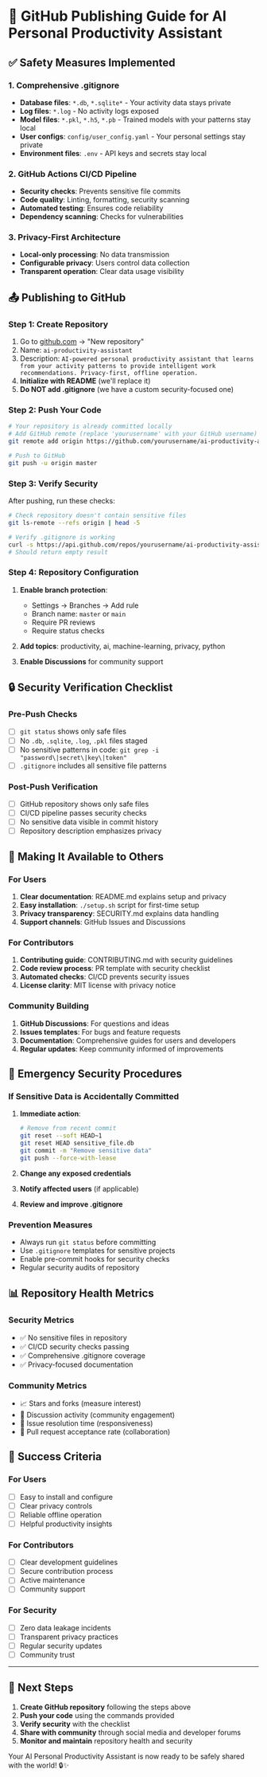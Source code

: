 # 🚀 GitHub Publishing Guide for AI Personal Productivity Assistant

## ✅ Safety Measures Implemented

### 1. Comprehensive .gitignore
- **Database files**: `*.db`, `*.sqlite*` - Your activity data stays private
- **Log files**: `*.log` - No activity logs exposed
- **Model files**: `*.pkl`, `*.h5`, `*.pb` - Trained models with your patterns stay local
- **User configs**: `config/user_config.yaml` - Your personal settings stay private
- **Environment files**: `.env` - API keys and secrets stay local

### 2. GitHub Actions CI/CD Pipeline
- **Security checks**: Prevents sensitive file commits
- **Code quality**: Linting, formatting, security scanning
- **Automated testing**: Ensures code reliability
- **Dependency scanning**: Checks for vulnerabilities

### 3. Privacy-First Architecture
- **Local-only processing**: No data transmission
- **Configurable privacy**: Users control data collection
- **Transparent operation**: Clear data usage visibility

## 📤 Publishing to GitHub

### Step 1: Create Repository
1. Go to [github.com](https://github.com) → "New repository"
2. Name: `ai-productivity-assistant`
3. Description: `AI-powered personal productivity assistant that learns from your activity patterns to provide intelligent work recommendations. Privacy-first, offline operation.`
4. **Initialize with README** (we'll replace it)
5. **Do NOT add .gitignore** (we have a custom security-focused one)

### Step 2: Push Your Code
```bash
# Your repository is already committed locally
# Add GitHub remote (replace 'yourusername' with your GitHub username)
git remote add origin https://github.com/yourusername/ai-productivity-assistant.git

# Push to GitHub
git push -u origin master
```

### Step 3: Verify Security
After pushing, run these checks:

```bash
# Check repository doesn't contain sensitive files
git ls-remote --refs origin | head -5

# Verify .gitignore is working
curl -s https://api.github.com/repos/yourusername/ai-productivity-assistant/contents/ | jq '.[] | select(.name | test("\\.(db|sqlite|log)$")) | .name'
# Should return empty result
```

### Step 4: Repository Configuration
1. **Enable branch protection**:
   - Settings → Branches → Add rule
   - Branch name: `master` or `main`
   - Require PR reviews
   - Require status checks

2. **Add topics**: productivity, ai, machine-learning, privacy, python

3. **Enable Discussions** for community support

## 🔒 Security Verification Checklist

### Pre-Push Checks
- [ ] `git status` shows only safe files
- [ ] No `.db`, `.sqlite`, `.log`, `.pkl` files staged
- [ ] No sensitive patterns in code: `git grep -i "password\|secret\|key\|token"`
- [ ] `.gitignore` includes all sensitive file patterns

### Post-Push Verification
- [ ] GitHub repository shows only safe files
- [ ] CI/CD pipeline passes security checks
- [ ] No sensitive data visible in commit history
- [ ] Repository description emphasizes privacy

## 🤝 Making It Available to Others

### For Users
1. **Clear documentation**: README.md explains setup and privacy
2. **Easy installation**: `./setup.sh` script for first-time setup
3. **Privacy transparency**: SECURITY.md explains data handling
4. **Support channels**: GitHub Issues and Discussions

### For Contributors
1. **Contributing guide**: CONTRIBUTING.md with security guidelines
2. **Code review process**: PR template with security checklist
3. **Automated checks**: CI/CD prevents security issues
4. **License clarity**: MIT license with privacy notice

### Community Building
1. **GitHub Discussions**: For questions and ideas
2. **Issues templates**: For bugs and feature requests
3. **Documentation**: Comprehensive guides for users and developers
4. **Regular updates**: Keep community informed of improvements

## 🚨 Emergency Security Procedures

### If Sensitive Data is Accidentally Committed
1. **Immediate action**:
   ```bash
   # Remove from recent commit
   git reset --soft HEAD~1
   git reset HEAD sensitive_file.db
   git commit -m "Remove sensitive data"
   git push --force-with-lease
   ```

2. **Change any exposed credentials**

3. **Notify affected users** (if applicable)

4. **Review and improve .gitignore**

### Prevention Measures
- Always run `git status` before committing
- Use `.gitignore` templates for sensitive projects
- Enable pre-commit hooks for security checks
- Regular security audits of repository

## 📊 Repository Health Metrics

### Security Metrics
- ✅ No sensitive files in repository
- ✅ CI/CD security checks passing
- ✅ Comprehensive .gitignore coverage
- ✅ Privacy-focused documentation

### Community Metrics
- 📈 Stars and forks (measure interest)
- 💬 Discussion activity (community engagement)
- 🐛 Issue resolution time (responsiveness)
- 🤝 Pull request acceptance rate (collaboration)

## 🎯 Success Criteria

### For Users
- [ ] Easy to install and configure
- [ ] Clear privacy controls
- [ ] Reliable offline operation
- [ ] Helpful productivity insights

### For Contributors
- [ ] Clear development guidelines
- [ ] Secure contribution process
- [ ] Active maintenance
- [ ] Community support

### For Security
- [ ] Zero data leakage incidents
- [ ] Transparent privacy practices
- [ ] Regular security updates
- [ ] Community trust

---

## 🚀 Next Steps

1. **Create GitHub repository** following the steps above
2. **Push your code** using the commands provided
3. **Verify security** with the checklist
4. **Share with community** through social media and developer forums
5. **Monitor and maintain** repository health and security

Your AI Personal Productivity Assistant is now ready to be safely shared with the world! 🔒✨